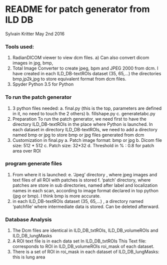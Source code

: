 # README for patch generator from ILD DB

Sylvain Kritter May 2nd 2016

### Tools used:
1.	RadianDICOM viewer to view dcm files.
  a)	Can also convert dicom images in jpg, bmp,
2.	Total Image Converter to create jpeg, bpm and JPEG 2000 from dcm. I have created in each  ILD_DB-textROIs dataset (35, 65,…) the directories bmp,jp2k,jpg to store equivalent format from dcm files.
3.	Spyder Python 3.5 for Python

### To run the patch generator
1.	3 python files needed:
  a.	final.py (this is the top, parameters are defined in it, no need to touch the 2 others)
  b.	fillshape.py
  c.	generatetabc.py
2.	Preparation
  To run the patch generator, we need first to have the directory ILD_DB-textROIs in the place where Python  is launched.
  In each dataset in directory ILD_DB-textROIs, we need to add a directory named bmp or jpg to store bmp or jpg files generated from dcm
3.	Customization in final.py
  a.	Patch image format: bmp or jpg
  b.	Dicom file size: 512 * 512
  c.	Patch size: 32*32
  d.	Threshold  in % : 0.8 for patch area over ROI
  
### program generate files
1. From where it is launched:
  e.	‘Jpeg’ directory , where jpeg images and text files of all ROI with patches is stored
  f.	‘patch’ directory, where patches are store in sub directories, named after label and localization names in each scan, according to image format declared in top python (jpg or bmp). I think bmp is more accurate.
2.	in each ILD_DB-textROIs dataset (35, 65,…) , a directory named ‘patchfile’  where intermediate data is  stored. Can be deleted afterward.

### Database Analysis
1.	The Dcm files are identical in ILD_DB_txtROIs, ILD_DB_volumeROIs   and  ILD_DB_lungMasks
2.	A ROI text file is in each data set In ILD_DB_txtROIs This Text file: corresponds to ROI in ILD_DB_volumeROIs  roi_mask of each dataset.
3.	There is a set of ROI in roi_mask in each dataset of ILD_DB_lungMasks: this is lung area 

